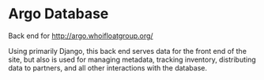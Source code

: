 # Argo Database

Back end for http://argo.whoifloatgroup.org/

Using primarily Django, this back end serves data for the front end of the site, but also is used for managing metadata, 
tracking inventory, distributing data to partners, and all other interactions with the database. 
